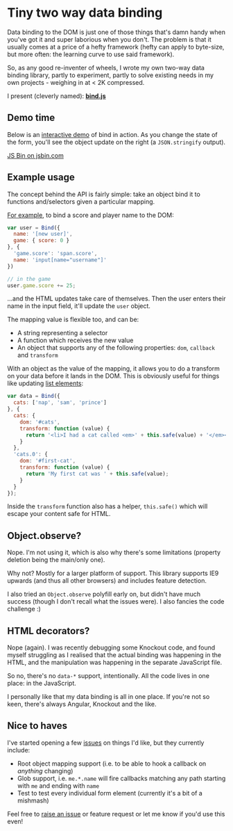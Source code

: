# Tiny two way data binding

Data binding to the DOM is just one of those things that's damn handy when you've got it and super laborious when you don't. The problem is that it usually comes at a price of a hefty framework (hefty can apply to byte-size, but more often: the learning curve to use said framework).

So, as any good re-inventer of wheels, I wrote my own two-way data binding library, partly to experiment, partly to solve existing needs in my own projects - weighing in at < 2K compressed.

I present (cleverly named): **[bind.js](https://github.com/remy/bind.js)**

<!--more-->

## Demo time

Below is an [interactive demo](http://rem.jsbin.com/nepuda/edit?console,output) of bind in action. As you change the state of the form, you'll see the object update on the right (a `JSON.stringify` output).

<a class="jsbin-embed" href="https://rem.jsbin.com/nepuda/embed?console,output">JS Bin on jsbin.com</a><script src="https://static.jsbin.com/js/embed.js"></script>

## Example usage

The concept behind the API is fairly simple: take an object bind it to functions and/selectors given a particular mapping.

[For example](https://jsbin.com/remutu/edit?js,console,output), to bind a score and player name to the DOM:

```js
var user = Bind({
  name: '[new user]',
  game: { score: 0 }
}, {
  'game.score': 'span.score',
  name: 'input[name="username"]'
})

// in the game
user.game.score += 25;
```

...and the HTML updates take care of themselves. Then the user enters their name in the input field, it'll update the `user` object.

The mapping value is flexible too, and can be:

* A string representing a selector
* A function which receives the new value
* An object that supports any of the following properties: `dom`, `callback` and `transform`

With an object as the value of the mapping, it allows you to do a transform on your data before it lands in the DOM. This is obviously useful for things like updating [list elements](https://jsbin.com/nemubo/1/edit?js,output):

```js
var data = Bind({
  cats: ['nap', 'sam', 'prince']
}, {
  cats: {
    dom: '#cats',
    transform: function (value) {
      return '<li>I had a cat called <em>' + this.safe(value) + '</em></li>';
    }
  },
  'cats.0': {
    dom: '#first-cat',
    transform: function (value) {
      return 'My first cat was ' + this.safe(value);
    }
  }
});
```

Inside the `transform` function also has a helper, `this.safe()` which will escape your content safe for HTML.

## Object.observe?

Nope. I'm not using it, which is also why there's some limitations (property deletion being the main/only one).

Why not? Mostly for a larger platform of support. This library supports IE9 upwards (and thus all other browsers) and includes feature detection.

I also tried an `Object.observe` polyfill early on, but didn't have much success (though I don't recall what the issues were). I also fancies the code challenge :)

## HTML decorators?

Nope (again). I was recently debugging some Knockout code, and found myself struggling as I realised that the actual binding was happening in the HTML, and the manipulation was happening in the separate JavaScript file.

So no, there's no `data-*` support, intentionally. All the code lives in one place: in the JavaScript.

I personally like that my data binding is all in one place. If you're not so keen, there's always Angular, Knockout and the like.

## Nice to haves

I've started opening a few [issues](https://github.com/remy/bind/issues) on things I'd like, but they currently include:

- Root object mapping support (i.e. to be able to hook a callback on *anything* changing)
- Glob support, i.e. `me.*.name` will fire callbacks matching any path starting with `me` and ending with `name`
- Test to test every individual form element (currently it's a bit of a mishmash)

Feel free to [raise an issue](https://github.com/remy/bind/issues) or feature request or let me know if you'd use this even!